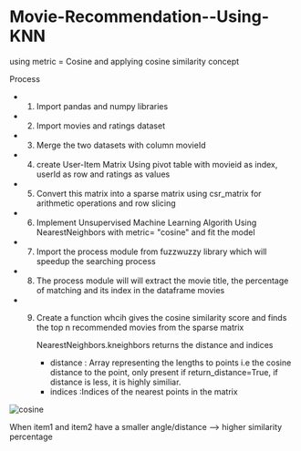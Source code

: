 # Movie-Recommendation--Using-KNN
using metric = Cosine and applying cosine similarity concept


Process 
- 1. Import pandas and numpy libraries
- 2. Import  movies and ratings dataset
- 3. Merge the two datasets with column movieId
- 4. create User-Item Matrix Using pivot table with movieid as index, userId as row and ratings as values
- 5. Convert this matrix into a sparse matrix using csr_matrix for arithmetic operations and row slicing
- 6. Implement Unsupervised Machine Learning Algorith Using NearestNeighbors with metric= "cosine" and fit the model
- 7. Import the process module from fuzzwuzzy library which will speedup the searching process
- 8. The process module will  will extract the movie title, the percentage of matching and  its index in the dataframe movies
- 9. Create a function  whcih gives the cosine similarity score and finds the top n recommended movies from the sparse matrix
        
        NearestNeighbors.kneighbors returns the distance and indices
        - distance : Array representing the lengths to points i.e the cosine distance to the point, only present if return_distance=True, if distance is less, it is highly similiar.
       - indices :Indices of the nearest points in the matrix

![cosine](https://user-images.githubusercontent.com/70027063/117502136-b6b4e700-af9c-11eb-9d7f-e0befaaa4e47.png)
 
 
 When item1 and item2 have a smaller angle/distance --> higher similarity percentage
